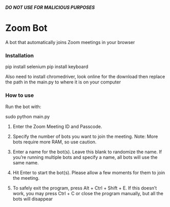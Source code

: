 ***DO NOT USE FOR MALICIOUS PURPOSES***

# Zoom Bot
A bot that automatically joins Zoom meetings in your browser

### Installation

pip install selenium
pip install keyboard

Also need to install chromedriver, look online for the download then replace the path in the main.py to where it is on your computer

### How to use

Run the bot with:

sudo python main.py

1. Enter the Zoom Meeting ID and Passcode.

2. Specify the number of bots you want to join the meeting. Note: More bots require more RAM, so use caution.

3. Enter a name for the bot(s). Leave this blank to randomize the name. If you’re running multiple bots and specify a name, all bots will use the same name.

4. Hit Enter to start the bot(s). Please allow a few moments for them to join the meeting.

5. To safely exit the program, press Alt + Ctrl + Shift + E. If this doesn’t work, you may press Ctrl + C or close the program manually, but all the bots will disappear

